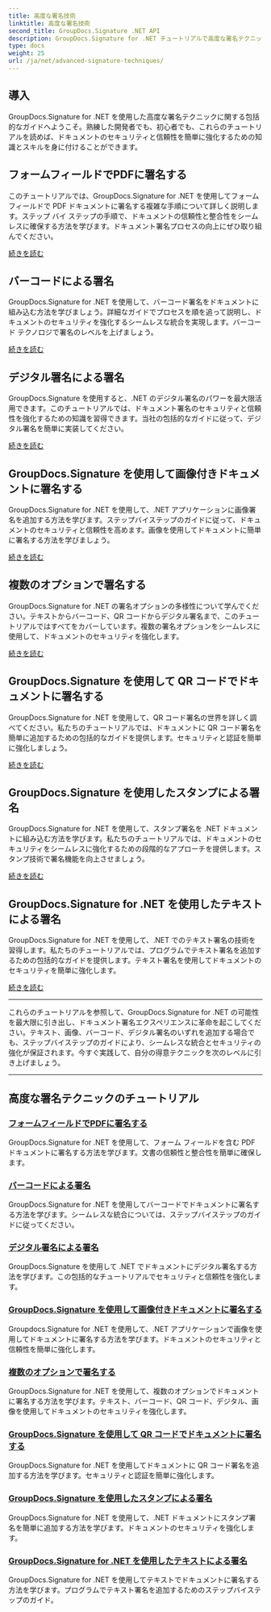 ```yaml
---
title: 高度な署名技術
linktitle: 高度な署名技術
second_title: GroupDocs.Signature .NET API
description: GroupDocs.Signature for .NET チュートリアルで高度な署名テクニックを学習します。 PDF、画像、ドキュメントにバーコードやデジタルなどを使用してシームレスに署名します。
type: docs
weight: 25
url: /ja/net/advanced-signature-techniques/
---
```

## 導入

GroupDocs.Signature for .NET を使用した高度な署名テクニックに関する包括的なガイドへようこそ。熟練した開発者でも、初心者でも、これらのチュートリアルを読めば、ドキュメントのセキュリティと信頼性を簡単に強化するための知識とスキルを身に付けることができます。

## フォームフィールドでPDFに署名する

このチュートリアルでは、GroupDocs.Signature for .NET を使用してフォーム フィールドで PDF ドキュメントに署名する複雑な手順について詳しく説明します。ステップ バイ ステップの手順で、ドキュメントの信頼性と整合性をシームレスに確保する方法を学びます。ドキュメント署名プロセスの向上にぜひ取り組んでください。

[続きを読む](./sign-pdf-form-field/)

## バーコードによる署名

GroupDocs.Signature for .NET を使用して、バーコード署名をドキュメントに組み込む方法を学びましょう。詳細なガイドでプロセスを順を追って説明し、ドキュメントのセキュリティを強化するシームレスな統合を実現します。バーコード テクノロジで署名のレベルを上げましょう。

[続きを読む](./sign-with-barcode/)

## デジタル署名による署名

GroupDocs.Signature を使用すると、.NET のデジタル署名のパワーを最大限活用できます。このチュートリアルでは、ドキュメント署名のセキュリティと信頼性を強化するための知識を習得できます。当社の包括的なガイドに従って、デジタル署名を簡単に実装してください。

[続きを読む](./sign-with-digital/)

## GroupDocs.Signature を使用して画像付きドキュメントに署名する

GroupDocs.Signature for .NET を使用して、.NET アプリケーションに画像署名を追加する方法を学びます。ステップバイステップのガイドに従って、ドキュメントのセキュリティと信頼性を高めます。画像を使用してドキュメントに簡単に署名する方法を学びましょう。

[続きを読む](./sign-with-image/)

## 複数のオプションで署名する

GroupDocs.Signature for .NET の署名オプションの多様性について学んでください。テキストからバーコード、QR コードからデジタル署名まで、このチュートリアルではすべてをカバーしています。複数の署名オプションをシームレスに使用して、ドキュメントのセキュリティを強化します。

[続きを読む](./sign-with-multiple-options/)

## GroupDocs.Signature を使用して QR コードでドキュメントに署名する

GroupDocs.Signature for .NET を使用して、QR コード署名の世界を詳しく調べてください。私たちのチュートリアルでは、ドキュメントに QR コード署名を簡単に追加するための包括的なガイドを提供します。セキュリティと認証を簡単に強化しましょう。

[続きを読む](./sign-with-qr-code/)

## GroupDocs.Signature を使用したスタンプによる署名

GroupDocs.Signature for .NET を使用して、スタンプ署名を .NET ドキュメントに組み込む方法を学びます。私たちのチュートリアルでは、ドキュメントのセキュリティをシームレスに強化するための段階的なアプローチを提供します。スタンプ技術で署名機能を向上させましょう。

[続きを読む](./sign-with-stamp/)

## GroupDocs.Signature for .NET を使用したテキストによる署名

GroupDocs.Signature for .NET を使用して、.NET でのテキスト署名の技術を習得します。私たちのチュートリアルでは、プログラムでテキスト署名を追加するための包括的なガイドを提供します。テキスト署名を使用してドキュメントのセキュリティを簡単に強化します。

[続きを読む](./sign-with-text/)

---

これらのチュートリアルを参照して、GroupDocs.Signature for .NET の可能性を最大限に引き出し、ドキュメント署名エクスペリエンスに革命を起こしてください。テキスト、画像、バーコード、デジタル署名のいずれを追加する場合でも、ステップバイステップのガイドにより、シームレスな統合とセキュリティの強化が保証されます。今すぐ実践して、自分の得意テクニックを次のレベルに引き上げましょう。

---

## 高度な署名テクニックのチュートリアル
### [フォームフィールドでPDFに署名する](./sign-pdf-form-field/)
GroupDocs.Signature for .NET を使用して、フォーム フィールドを含む PDF ドキュメントに署名する方法を学びます。文書の信頼性と整合性を簡単に確保します。
### [バーコードによる署名](./sign-with-barcode/)
GroupDocs.Signature for .NET を使用してバーコードでドキュメントに署名する方法を学びます。シームレスな統合については、ステップバイステップのガイドに従ってください。
### [デジタル署名による署名](./sign-with-digital/)
GroupDocs.Signature を使用して .NET でドキュメントにデジタル署名する方法を学びます。この包括的なチュートリアルでセキュリティと信頼性を強化します。
### [GroupDocs.Signature を使用して画像付きドキュメントに署名する](./sign-with-image/)
Groupdocs.Signature for .NET を使用して、.NET アプリケーションで画像を使用してドキュメントに署名する方法を学びます。ドキュメントのセキュリティと信頼性を簡単に強化します。
### [複数のオプションで署名する](./sign-with-multiple-options/)
GroupDocs.Signature for .NET を使用して、複数のオプションでドキュメントに署名する方法を学びます。テキスト、バーコード、QR コード、デジタル、画像を使用してドキュメントのセキュリティを強化します。
### [GroupDocs.Signature を使用して QR コードでドキュメントに署名する](./sign-with-qr-code/)
GroupDocs.Signature for .NET を使用してドキュメントに QR コード署名を追加する方法を学びます。セキュリティと認証を簡単に強化します。
### [GroupDocs.Signature を使用したスタンプによる署名](./sign-with-stamp/)
GroupDocs.Signature for .NET を使用して、.NET ドキュメントにスタンプ署名を簡単に追加する方法を学びます。ドキュメントのセキュリティを強化します。
### [GroupDocs.Signature for .NET を使用したテキストによる署名](./sign-with-text/)
GroupDocs.Signature for .NET を使用してテキストでドキュメントに署名する方法を学びます。プログラムでテキスト署名を追加するためのステップバイステップのガイド。